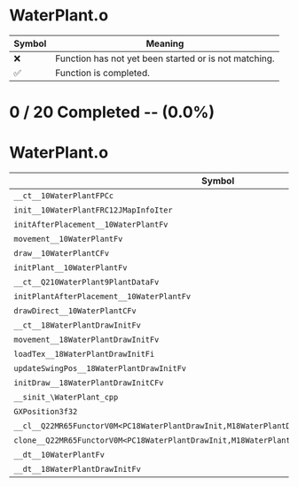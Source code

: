 # WaterPlant.o
| Symbol | Meaning 
| ------------- | ------------- 
| :x: | Function has not yet been started or is not matching. 
| :white_check_mark: | Function is completed. 


# 0 / 20 Completed -- (0.0%)
# WaterPlant.o
| Symbol | Decompiled? |
| ------------- | ------------- |
| `__ct__10WaterPlantFPCc` | :x: |
| `init__10WaterPlantFRC12JMapInfoIter` | :x: |
| `initAfterPlacement__10WaterPlantFv` | :x: |
| `movement__10WaterPlantFv` | :x: |
| `draw__10WaterPlantCFv` | :x: |
| `initPlant__10WaterPlantFv` | :x: |
| `__ct__Q210WaterPlant9PlantDataFv` | :x: |
| `initPlantAfterPlacement__10WaterPlantFv` | :x: |
| `drawDirect__10WaterPlantCFv` | :x: |
| `__ct__18WaterPlantDrawInitFv` | :x: |
| `movement__18WaterPlantDrawInitFv` | :x: |
| `loadTex__18WaterPlantDrawInitFi` | :x: |
| `updateSwingPos__18WaterPlantDrawInitFv` | :x: |
| `initDraw__18WaterPlantDrawInitCFv` | :x: |
| `__sinit_\WaterPlant_cpp` | :x: |
| `GXPosition3f32` | :x: |
| `__cl__Q22MR65FunctorV0M<PC18WaterPlantDrawInit,M18WaterPlantDrawInitFPCvPCv_v>CFv` | :x: |
| `clone__Q22MR65FunctorV0M<PC18WaterPlantDrawInit,M18WaterPlantDrawInitFPCvPCv_v>CFP7JKRHeap` | :x: |
| `__dt__10WaterPlantFv` | :x: |
| `__dt__18WaterPlantDrawInitFv` | :x: |
